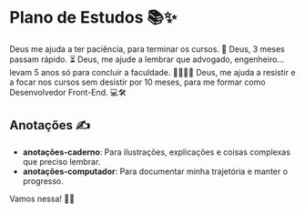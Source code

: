 
# Plano de Estudos 📚✨

Deus me ajuda a ter paciência, para terminar os cursos. 🙏
Deus, 3 meses passam rápido. ⏳
Deus, me ajude a lembrar que advogado, engenheiro... levam 5 anos só para concluir a faculdade. 👨‍⚖️👷‍♂️
Deus, me ajuda a resistir e a focar nos cursos sem desistir por 10 meses, para me formar como Desenvolvedor Front-End. 💻🛠️

## Anotações ✍️
- **anotações-caderno**: Para ilustrações, explicações e coisas complexas que preciso lembrar.
- **anotações-computador**: Para documentar minha trajetória e manter o progresso.

Vamos nessa! 🚀🔥
